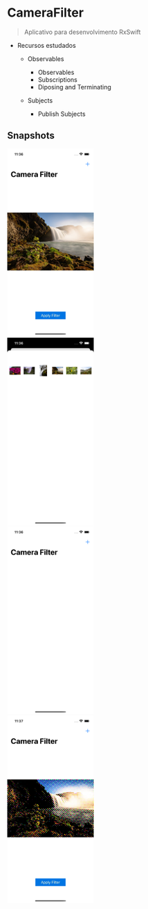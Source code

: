 # CameraFilter
> Aplicativo para desenvolvimento RxSwift

* Recursos estudados
    * Observables
        * Observables
        * Subscriptions
        * Diposing and Terminating

    * Subjects
        * Publish Subjects
 
## Snapshots

<img src="1.png" width="200">  
<br/>

<img src="2.png" width="200"> 
<br/> 

<img src="3.png" width="200">  
<br/>

<img src="4.png" width="200"> 
<br/> 